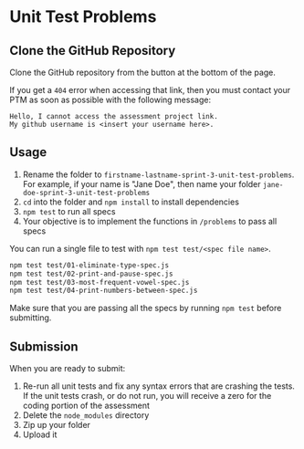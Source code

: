# Unit Test Problems

## Clone the GitHub Repository

Clone the GitHub repository from the button at the bottom of the page.

If you get a `404` error when accessing that link, then you must contact your
PTM as soon as possible with the following message:

```plaintext
Hello, I cannot access the assessment project link.
My github username is <insert your username here>.
```

## Usage

1. Rename the folder to `firstname-lastname-sprint-3-unit-test-problems`. For
   example, if your name is "Jane Doe", then name your folder
   `jane-doe-sprint-3-unit-test-problems`
2. `cd` into the folder and `npm install` to install dependencies
3. `npm test` to run all specs
4. Your objective is to implement the functions in `/problems` to pass all specs

You can run a single file to test with `npm test test/<spec file name>`.

```sh
npm test test/01-eliminate-type-spec.js
npm test test/02-print-and-pause-spec.js
npm test test/03-most-frequent-vowel-spec.js
npm test test/04-print-numbers-between-spec.js
```

Make sure that you are passing all the specs by running `npm test` before
submitting.

## Submission

When you are ready to submit:

1. Re-run all unit tests and fix any syntax errors that are crashing the tests. If
the unit tests crash, or do not run, you will receive a zero for the coding
portion of the assessment
2. Delete the `node_modules` directory
3. Zip up your folder
4. Upload it